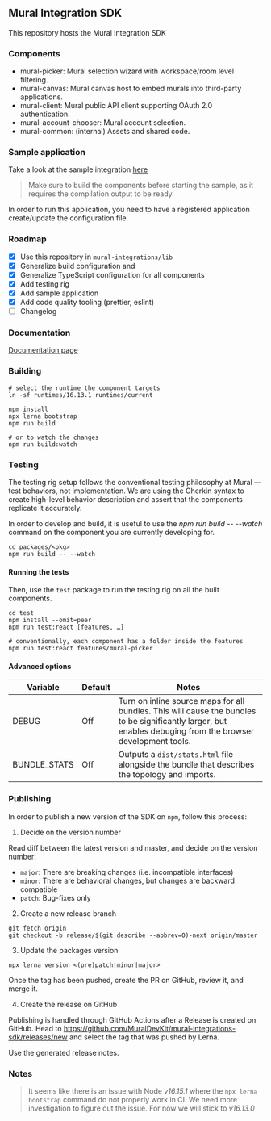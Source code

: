 ## Mural Integration SDK

This repository hosts the Mural integration SDK

### Components

- mural-picker: Mural selection wizard with workspace/room level filtering.
- mural-canvas: Mural canvas host to embed murals into third-party applications.
- mural-client: Mural public API client supporting OAuth 2.0 authentication.
- mural-account-chooser: Mural account selection.
- mural-common: (internal) Assets and shared code.

### Sample application

Take a look at the sample integration [here](sample/README.md)

> Make sure to build the components before starting the sample, as it requires
> the compilation output to be ready.

In order to run this application, you need to have a registered application create/update the configuration file.

### Roadmap

 - [x] Use this repository in `mural-integrations/lib`
 - [x] Generalize build configuration and
 - [x] Generalize TypeScript configuration for all components
 - [x] Add testing rig
 - [x] Add sample application
 - [x] Add code quality tooling (prettier, eslint)
 - [ ] Changelog

### Documentation

[Documentation page](https://developers.mural.co/public/docs/integration-sdk)

### Building

```
# select the runtime the component targets
ln -sf runtimes/16.13.1 runtimes/current

npm install
npx lerna bootstrap
npm run build

# or to watch the changes 
npm run build:watch
```

### Testing

The testing rig setup follows the conventional testing philosophy at Mural — test behaviors, not implementation.
We are using the Gherkin syntax to create high-level behavior description and assert that the components replicate it accurately.

In order to develop and build, it is useful to use the _npm run build -- --watch_ command on the component you are currently developing for.

```
cd packages/<pkg>
npm run build -- --watch
```

#### Running the tests

Then, use the `test` package to run the testing rig on all the built components.

```
cd test
npm install --omit=peer
npm run test:react [features, …]

# conventionally, each component has a folder inside the features
npm run test:react features/mural-picker
```

#### Advanced options

|Variable|Default|Notes|
|--------|-------|-----|
|DEBUG|Off|Turn on inline source maps for all bundles. This will cause the bundles to be significantly larger, but enables debuging from the browser development tools.|
|BUNDLE_STATS|Off|Outputs a `dist/stats.html` file alongside the bundle that describes the topology and imports.|

### Publishing

In order to publish a new version of the SDK on `npm`, follow this process:

1. Decide on the version number

Read diff between the latest version and master, and decide on the version number:

  - `major`: There are breaking changes (i.e. incompatible interfaces)
  - `minor`: There are behavioral changes, but changes are backward compatible
  - `patch`: Bug-fixes only

2. Create a new release branch

```
git fetch origin
git checkout -b release/$(git describe --abbrev=0)-next origin/master
```

3. Update the packages version

```
npx lerna version <(pre)patch|minor|major>
```

Once the tag has been pushed, create the PR on GitHub, review it, and merge it.

4. Create the release on GitHub

Publishing is handled through GitHub Actions after a Release is created on GitHub.
Head to https://github.com/MuralDevKit/mural-integrations-sdk/releases/new and select the tag that was pushed by Lerna.

Use the generated release notes.

### Notes 

> It seems like there is an issue with Node *v16.15.1* where the `npx lerna bootstrap` command do not properly work in CI.
> We need more investigation to figure out the issue. For now we will stick to *v16.13.0*
